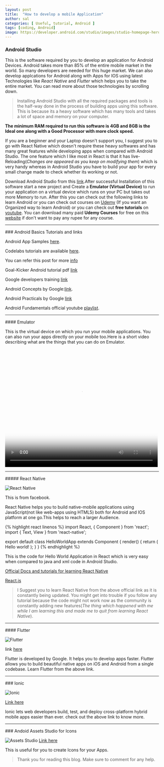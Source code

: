 ```yaml
---
layout: post
title:  "How to develop a mobile Application"
author: sal
categories: [ Useful, tutorial, Android ]
tags: [coding, Android]
image: https://developer.android.com/studio/images/studio-homepage-hero.jpg
---
```

<style>
  @media  screen and (min-width : 0px) and (max-width : 767px)  {
  video{
      width: 200px;   
    height:300px;
    }
}
</style>
### Android Studio

This is the software required by you to develop an application for Android Devices. 
Android takes more than 85% of the entire mobile market in the world. So many developers are needed for this huge market. 
We can also develop applcations for Android along with Apps for IOS using latest Technologies like _React Native_ and _Flutter_
which helps you to take the entire market. You can read more about those technologies by scrolling down.

>Installing Android Studio with all the required packages and tools is the half-way done in the process of building apps using this software.
This is because its a heavy software which has many tools and takes a lot of space and memory on your computer.

**The minimum RAM required to run this software is 4GB and 8GB is the Ideal one along with a Good Processor with more clock speed.**

If you are a beginner and your Laptop doesn't support you, I suggest you to go with React Native which doesn't require these heavy softwares and has many great features while developing apps when compared with Android Studio. The one feature which I like most in React is that it has live-Reloading(_Changes are appeared as you keep on modifying them_) which is very handy whereas in Android Studio you have to build your app for every small change made to check whether its working or not.

Download Android Studio from this [link](https://developer.android.com/studio/).After successful Installation of this software start a new project and Create a **Emulator (Virtual Device)** to run your application on a virtual device which runs on your PC but takes out more Memory to run. After this you can check out the following links to learn Android or you can check out courses on [Udemy](https://udemy.com) (If you want an Organized way to learn Android) or you can check out **free tutorials** on [youtube](https://www.youtube.com/). You can download many paid **Udemy Courses** for free on this [website](https://www.freetutorials.eu/) if don't want to pay any rupee for any course. 

<hr>
### Android Basics Tutorials and links

Android App Samples [here](https://developer.android.com/samples/).

Codelabs tutorials are available [here](https://codelabs.developers.google.com/?cat=Android).

You can refer this post for more [info](https://starksources.github.io/myblog/useful/android/2018/11/15/Android.html)

Goal-Kicker Android tutorial pdf [link](https://books.goalkicker.com/AndroidBook/)

Google developers training [link](https://developers.google.com/training/courses/android-fundamentals)

Android Concepts by Google:[link](https://google-developer-training.github.io/android-developer-fundamentals-course-concepts/en/index.html).

Android Practicals by Google [link](https://google-developer-training.github.io/android-developer-fundamentals-course-practicals/en/index.html)

Android Fundamentals official youtube [playlist](https://www.youtube.com/playlist?list=PLlyCyjh2pUe9wv-hU4my-Nen_SvXIzxGB).

<hr>
#### Emulator

This is the virtual device on which you run your mobile applications. You can also run your apps directly on your mobile too.Here is a short video describing what are the things that you can do on Emulator.
<video center controls poster="/studio/images/run/thumbnail-emulator_2x.png" style="width:500px;height:400px;">
  <source src="https://storage.googleapis.com/androiddevelopers/videos/studio-emulator-overview_2-2.mp4" type="video/mp4">
</video>

<hr>
##### React Native

![React Native](https://kaysharbor.com/wp-content/uploads/2018/05/all-about-react-native-apps-776x415.png)

This is from facebook.

React Native helps you to build native-mobile applications using JavaScript(not like web-apps using HTML5) both for Android and IOS platform at one go.This helps to reach a larger Audience.

{% highlight react linenos %}
import React, { Component } from 'react';
import { Text, View } from 'react-native';

export default class HelloWorldApp extends Component {
  render() {
    return (
      <View>
        <Text>Hello world!</Text>
      </View>
    );
  }
}
{% endhighlight %}

This is the code for Hello World Application in React which is very easy when compared to java and xml code in Android Studio.

[Official Docs and tutorials for learning React Native](http://facebook.github.io/react-native/)

[React.js](https://reactjs.org/)

> I Suggest you to learn React Native from the above official link as it is constantly being updated. You might get into trouble if you follow any tutorial because the code might not work now as the community is constantly adding new features(_The thing which happened with me while I am learning this and made me to quit from learning React Native_). 

<hr>
#### Flutter

![Flutter](https://i.ytimg.com/vi/fq4N0hgOWzU/maxresdefault.jpg)

link [here](https://flutter.io/)

Flutter is developed by Google. It helps you to develop apps faster. Flutter allows you to build beautiful native apps on iOS and Android from a single codebase. Learn Flutter from the above link.

<hr>
### Ionic

![Ionic](https://www.quape.com/wp-content/uploads/2017/07/ionic.jpg)

[Link here](https://ionicframework.com/)

Ionic lets web developers build, test, and deploy cross-platform hybrid mobile apps easier than ever. check out the above link to know more.

<hr>
### Andoid Assets Studio for Icons

![Assets Studio](https://i1.wp.com/www.snyxius.com/wp-content/uploads/2018/04/android-asset-studio.png?ssl=1)
[Link here](https://romannurik.github.io/AndroidAssetStudio/index.html)

This is useful for you to create Icons for your Apps.


> Thank you for reading this blog. Make sure to comment for any help.


